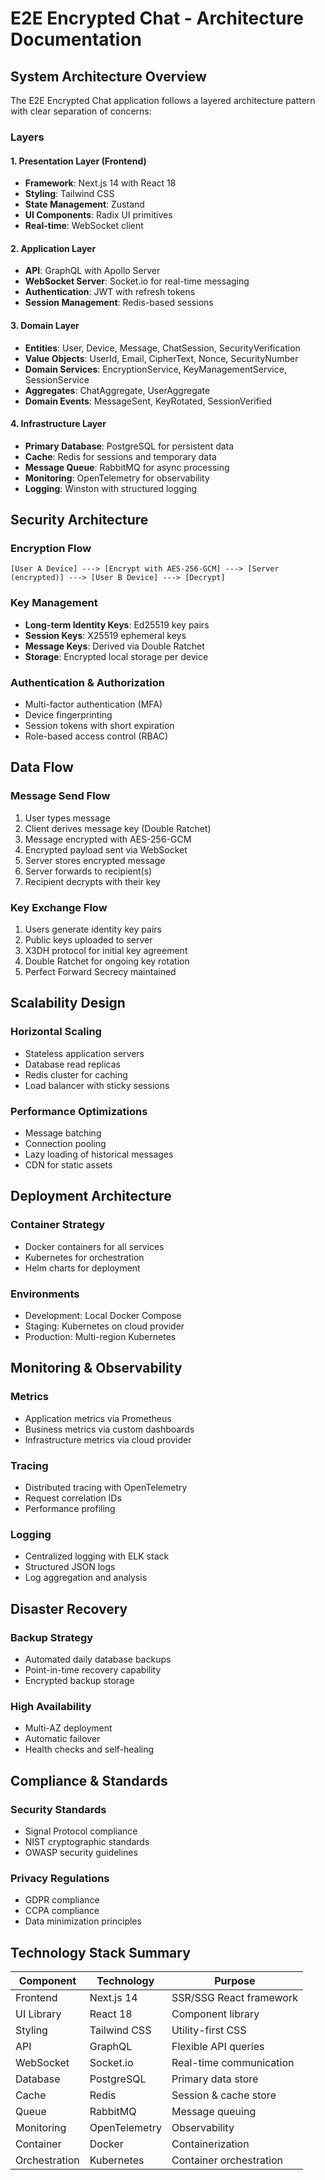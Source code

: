 # E2E Encrypted Chat - Architecture Documentation

## System Architecture Overview

The E2E Encrypted Chat application follows a layered architecture pattern with clear separation of concerns:

### Layers

#### 1. Presentation Layer (Frontend)
- **Framework**: Next.js 14 with React 18
- **Styling**: Tailwind CSS
- **State Management**: Zustand
- **UI Components**: Radix UI primitives
- **Real-time**: WebSocket client

#### 2. Application Layer
- **API**: GraphQL with Apollo Server
- **WebSocket Server**: Socket.io for real-time messaging
- **Authentication**: JWT with refresh tokens
- **Session Management**: Redis-based sessions

#### 3. Domain Layer
- **Entities**: User, Device, Message, ChatSession, SecurityVerification
- **Value Objects**: UserId, Email, CipherText, Nonce, SecurityNumber
- **Domain Services**: EncryptionService, KeyManagementService, SessionService
- **Aggregates**: ChatAggregate, UserAggregate
- **Domain Events**: MessageSent, KeyRotated, SessionVerified

#### 4. Infrastructure Layer
- **Primary Database**: PostgreSQL for persistent data
- **Cache**: Redis for sessions and temporary data
- **Message Queue**: RabbitMQ for async processing
- **Monitoring**: OpenTelemetry for observability
- **Logging**: Winston with structured logging

## Security Architecture

### Encryption Flow
```
[User A Device] ---> [Encrypt with AES-256-GCM] ---> [Server (encrypted)] ---> [User B Device] ---> [Decrypt]
```

### Key Management
- **Long-term Identity Keys**: Ed25519 key pairs
- **Session Keys**: X25519 ephemeral keys
- **Message Keys**: Derived via Double Ratchet
- **Storage**: Encrypted local storage per device

### Authentication & Authorization
- Multi-factor authentication (MFA)
- Device fingerprinting
- Session tokens with short expiration
- Role-based access control (RBAC)

## Data Flow

### Message Send Flow
1. User types message
2. Client derives message key (Double Ratchet)
3. Message encrypted with AES-256-GCM
4. Encrypted payload sent via WebSocket
5. Server stores encrypted message
6. Server forwards to recipient(s)
7. Recipient decrypts with their key

### Key Exchange Flow
1. Users generate identity key pairs
2. Public keys uploaded to server
3. X3DH protocol for initial key agreement
4. Double Ratchet for ongoing key rotation
5. Perfect Forward Secrecy maintained

## Scalability Design

### Horizontal Scaling
- Stateless application servers
- Database read replicas
- Redis cluster for caching
- Load balancer with sticky sessions

### Performance Optimizations
- Message batching
- Connection pooling
- Lazy loading of historical messages
- CDN for static assets

## Deployment Architecture

### Container Strategy
- Docker containers for all services
- Kubernetes for orchestration
- Helm charts for deployment

### Environments
- Development: Local Docker Compose
- Staging: Kubernetes on cloud provider
- Production: Multi-region Kubernetes

## Monitoring & Observability

### Metrics
- Application metrics via Prometheus
- Business metrics via custom dashboards
- Infrastructure metrics via cloud provider

### Tracing
- Distributed tracing with OpenTelemetry
- Request correlation IDs
- Performance profiling

### Logging
- Centralized logging with ELK stack
- Structured JSON logs
- Log aggregation and analysis

## Disaster Recovery

### Backup Strategy
- Automated daily database backups
- Point-in-time recovery capability
- Encrypted backup storage

### High Availability
- Multi-AZ deployment
- Automatic failover
- Health checks and self-healing

## Compliance & Standards

### Security Standards
- Signal Protocol compliance
- NIST cryptographic standards
- OWASP security guidelines

### Privacy Regulations
- GDPR compliance
- CCPA compliance
- Data minimization principles

## Technology Stack Summary

| Component | Technology | Purpose |
|-----------|------------|---------|
| Frontend | Next.js 14 | SSR/SSG React framework |
| UI Library | React 18 | Component library |
| Styling | Tailwind CSS | Utility-first CSS |
| API | GraphQL | Flexible API queries |
| WebSocket | Socket.io | Real-time communication |
| Database | PostgreSQL | Primary data store |
| Cache | Redis | Session & cache store |
| Queue | RabbitMQ | Message queuing |
| Monitoring | OpenTelemetry | Observability |
| Container | Docker | Containerization |
| Orchestration | Kubernetes | Container orchestration |